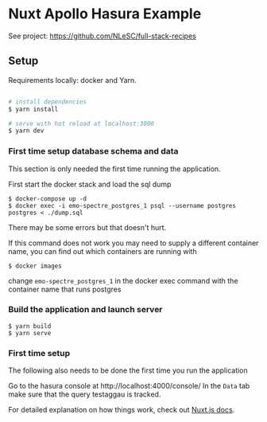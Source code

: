 # Nuxt Apollo Hasura Example

 See project: https://github.com/NLeSC/full-stack-recipes

## Setup
Requirements locally: docker and Yarn.

```bash

# install dependencies
$ yarn install

# serve with hot reload at localhost:3000
$ yarn dev
```

### First time setup database schema and data
This section is only needed the first time running the application.

First start the docker stack and load the sql dump
```
$ docker-compose up -d
$ docker exec -i emo-spectre_postgres_1 psql --username postgres postgres < ./dump.sql
```

There may be some errors but that doesn't hurt.

If this command does not work you may need to supply a different container name,
you can find out which containers are running with

```
$ docker images
```
change `emo-spectre_postgres_1` in the docker exec command with the container name that runs postgres

### Build the  application and launch server
```
$ yarn build
$ yarn serve
```

### First time setup
The following also  needs to be done the first time you run the application

Go to the hasura console at http://localhost:4000/console/
In the `Data` tab make sure that the query testaggau is tracked.

For detailed explanation on how things work, check out [Nuxt.js docs](https://nuxtjs.org).
